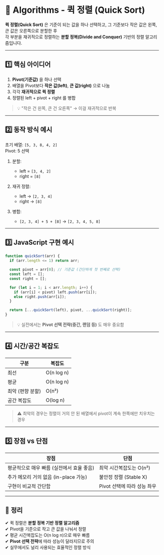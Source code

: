 # 🧠 Algorithms - 퀵 정렬 (Quick Sort)

**퀵 정렬(Quick Sort)** 은 기준이 되는 값을 하나 선택하고, 그 기준보다 작은 값은 왼쪽, 큰 값은 오른쪽으로 분할한 후  
각 부분을 재귀적으로 정렬하는 **분할 정복(Divide and Conquer)** 기반의 정렬 알고리즘입니다.

---

## 1️⃣ 핵심 아이디어

1. **Pivot(기준값)** 을 하나 선택
2. 배열을 Pivot보다 **작은 값(left)**, **큰 값(right)** 으로 나눔
3. 각각 **재귀적으로 퀵 정렬**
4. 정렬된 left + pivot + right 를 병합

> 💡 "작은 건 왼쪽, 큰 건 오른쪽" → 이걸 재귀적으로 반복

---

## 2️⃣ 동작 방식 예시

초기 배열: `[5, 3, 8, 4, 2]`  
Pivot: 5 선택

1. 분할:  
   - left  = `[3, 4, 2]`  
   - right = `[8]`

2. 재귀 정렬:  
   - left → `[2, 3, 4]`  
   - right → `[8]`

3. 병합:  
   - `[2, 3, 4] + 5 + [8]` → `[2, 3, 4, 5, 8]`

---

## 3️⃣ JavaScript 구현 예시

```js
function quickSort(arr) {
  if (arr.length <= 1) return arr;

  const pivot = arr[0]; // 기준값 (간단하게 첫 번째로 선택)
  const left = [];
  const right = [];

  for (let i = 1; i < arr.length; i++) {
    if (arr[i] < pivot) left.push(arr[i]);
    else right.push(arr[i]);
  }

  return [...quickSort(left), pivot, ...quickSort(right)];
}
```

> 💡 실전에서는 **Pivot 선택 전략(중간, 랜덤 등)** 도 매우 중요함

---

## 4️⃣ 시간/공간 복잡도

| 구분           | 복잡도     |
|----------------|------------|
| 최선            | O(n log n) |
| 평균            | O(n log n) |
| 최악 (편향 분할)| O(n²)      |
| 공간 복잡도     | O(log n)   |

> ⚠ 최악의 경우는 정렬이 거의 안 된 배열에서 pivot이 계속 한쪽에만 치우치는 경우

---

## 5️⃣ 장점 vs 단점

| 장점                                | 단점                         |
|-------------------------------------|------------------------------|
| 평균적으로 매우 빠름 (실전에서 효율 좋음) | 최악 시간복잡도는 O(n²)      |
| 추가 메모리 거의 없음 (in-place 가능) | 불안정 정렬 (Stable X)       |
| 구현이 비교적 간단함                | Pivot 선택에 따라 성능 좌우 |

---

## 📝 정리

✔ 퀵 정렬은 **분할 정복 기반 정렬 알고리즘**  
✔ Pivot을 기준으로 작고 큰 값을 나눠서 정렬  
✔ 평균 시간복잡도는 O(n log n)으로 매우 빠름  
✔ **Pivot 선택 전략**에 따라 성능이 달라지므로 주의  
✔ 실무에서도 널리 사용되는 효율적인 정렬 방식

